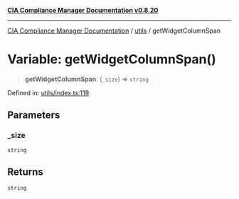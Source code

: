[**CIA Compliance Manager Documentation v0.8.20**](../../README.md)

***

[CIA Compliance Manager Documentation](../../modules.md) / [utils](../README.md) / getWidgetColumnSpan

# Variable: getWidgetColumnSpan()

> **getWidgetColumnSpan**: (`_size`) => `string`

Defined in: [utils/index.ts:119](https://github.com/Hack23/cia-compliance-manager/blob/9180e2700dca841f6711d7243c036db4de73db57/src/utils/index.ts#L119)

## Parameters

### \_size

`string`

## Returns

`string`
